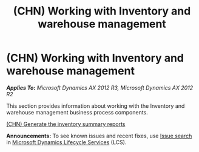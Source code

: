 ﻿---
title: (CHN) Working with Inventory and warehouse management
TOCTitle: (CHN) Working with Inventory and warehouse management
ms:assetid: 5b437b8e-9dcb-46a3-bf0b-58d66fb1e62b
ms:mtpsurl: https://technet.microsoft.com/en-us/library/JJ664045(v=AX.60)
ms:contentKeyID: 49384629
ms.date: 04/18/2014
mtps_version: v=AX.60
---

# (CHN) Working with Inventory and warehouse management 


_**Applies To:** Microsoft Dynamics AX 2012 R3, Microsoft Dynamics AX 2012 R2_

This section provides information about working with the Inventory and warehouse management business process components.

[(CHN) Generate the inventory summary reports](chn-generate-the-inventory-summary-reports.md)

  
**Announcements:** To see known issues and recent fixes, use [Issue search](http://go.microsoft.com/fwlink/?linkid=389258) in [Microsoft Dynamics Lifecycle Services](http://go.microsoft.com/fwlink/?linkid=306505) (LCS).


